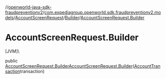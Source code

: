 //[openworld-java-sdk-fraudpreventionv2](../../../../index.md)/[com.expediagroup.openworld.sdk.fraudpreventionv2.models](../../index.md)/[AccountScreenRequest](../index.md)/[Builder](index.md)/[AccountScreenRequest.Builder](-account-screen-request.-builder.md)

# AccountScreenRequest.Builder

[JVM]\

public [AccountScreenRequest.Builder](index.md)[AccountScreenRequest.Builder](-account-screen-request.-builder.md)([AccountTransaction](../../-account-transaction/index.md)transaction)
